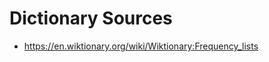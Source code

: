 Dictionary Sources
==================

  * https://en.wiktionary.org/wiki/Wiktionary:Frequency_lists
